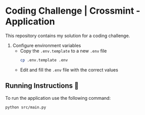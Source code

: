 # Coding Challenge | Crossmint - Application
This repository contains my solution for a coding challenge.

1. Configure environment variables
	- Copy the `.env.template` to a new `.env` file
		```bash
		cp .env.template .env
		```
	- Edit and fill the `.env` file with the correct values

## Running Instructions 🦾

To run the application use the following command:
```bash
python src/main.py
```
